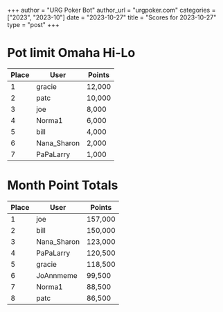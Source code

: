 +++
author = "URG Poker Bot"
author_url = "urgpoker.com"
categories = ["2023", "2023-10"]
date = "2023-10-27"
title = "Scores for 2023-10-27"
type = "post"
+++
# Pot limit Omaha Hi-Lo

| Place | User | Points |
|-------|------|--------|
| 1 | gracie | 12,000 |
| 2 | patc | 10,000 |
| 3 | joe | 8,000 |
| 4 | Norma1 | 6,000 |
| 5 | bill | 4,000 |
| 6 | Nana_Sharon | 2,000 |
| 7 | PaPaLarry | 1,000 |

# Month Point Totals

| Place | User | Points |
|-------|------|--------|
| 1 | joe | 157,000 |
| 2 | bill | 150,000 |
| 3 | Nana_Sharon | 123,000 |
| 4 | PaPaLarry | 120,500 |
| 5 | gracie | 118,500 |
| 6 | JoAnnmeme | 99,500 |
| 7 | Norma1 | 88,500 |
| 8 | patc | 86,500 |
